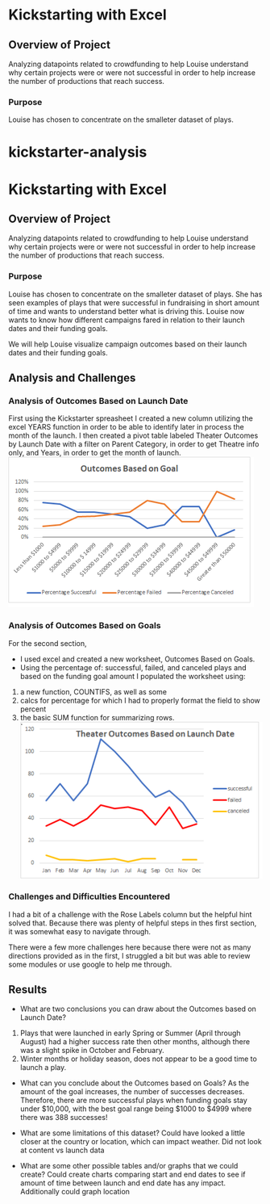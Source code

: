 # Kickstarting with Excel

## Overview of Project
Analyzing datapoints related to crowdfunding to help Louise understand why certain projects were or were not successful in order to help increase the number
of productions that reach success.
### Purpose
Louise has chosen to concentrate on the smalleter dataset of plays.
# kickstarter-analysis
# Kickstarting with Excel

## Overview of Project
Analyzing datapoints related to crowdfunding to help Louise understand why certain projects were or were not successful in order to help increase the number
of productions that reach success.
### Purpose
Louise has chosen to concentrate on the smalleter dataset of plays.
She has seen examples of plays that were successful in fundraising in short amount of time and wants to understand better what is driving this.
Louise now wants to know how different campaigns fared in relation to 
their launch dates and their funding goals. 

We will help Louise visualize campaign outcomes based on 
their launch dates and their funding goals.
## Analysis and Challenges

### Analysis of Outcomes Based on Launch Date
First using the Kickstarter spreasheet I created a new column utilizing the excel YEARS function in order to be able to identify later in process the month of the launch. 
I then created a pivot table labeled Theater Outcomes by Launch Date with a filter on Parent Category, in order to get Theatre info only, and Years, in order to get the month of launch. 
![Launch Date Outcomes](./Outcomes_vs_Goals.png)

### Analysis of Outcomes Based on Goals
For the second section, 
* I used excel and created a new worksheet, Outcomes Based on Goals. 
* Using the percentage of: successful, failed, and canceled plays and based on the funding goal amount I populated the worksheet using: 
1. a new function, COUNTIFS, as well as some 
2. calcs for percentage for which I had to properly format the field to show percent 
3. the basic SUM function for summarizing rows.
![Launch Date Outcomes](./Theater_Outcomes_vs_Launch.png)

### Challenges and Difficulties Encountered
I had a bit of a challenge with the Rose Labels column but the helpful hint solved that.  Because there was plenty of helpful steps in thes first section, it was somewhat easy to 
navigate through.

There were a few more challenges here because there were not as many directions provided as in the first, I struggled a bit but was able to review some modules or use google to help me through. 
## Results

- What are two conclusions you can draw about the Outcomes based on Launch Date?
1. Plays that were launched in early Spring or Summer (April through August) had a higher success rate then other months, although there was a slight spike in October and February.
2. Winter months or holiday season, does not appear to be a good time to launch a play.  
- What can you conclude about the Outcomes based on Goals?
As the amount of the goal increases, the number of successes decreases.  Therefore, there are more successful plays when funding goals stay under $10,000, with the best goal range 
being $1000 to $4999 where there was 388 successes! 

- What are some limitations of this dataset?
Could have looked a little closer at the country or location, which can impact weather.
Did not look at content vs launch data

- What are some other possible tables and/or graphs that we could create?
Could create charts comparing start and end dates to see if amount of time between launch and end date has any impact.  Additionally could graph 
location 
